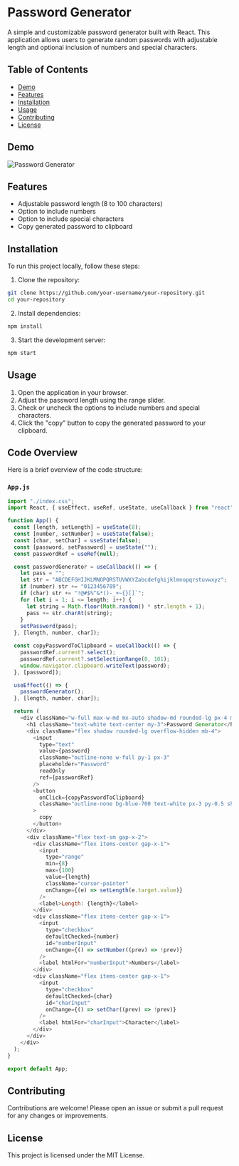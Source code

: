 # Password Generator

A simple and customizable password generator built with React. This application allows users to generate random passwords with adjustable length and optional inclusion of numbers and special characters.

## Table of Contents

- [Demo](#demo)
- [Features](#features)
- [Installation](#installation)
- [Usage](#usage)
- [Contributing](#contributing)
- [License](#license)

## Demo

![Password Generator](path/to/demo-image.png)

## Features

- Adjustable password length (8 to 100 characters)
- Option to include numbers
- Option to include special characters
- Copy generated password to clipboard

## Installation

To run this project locally, follow these steps:

1. Clone the repository:

```sh
git clone https://github.com/your-username/your-repository.git
cd your-repository
```

2. Install dependencies:

```sh
npm install
```

3. Start the development server:

```sh
npm start
```

## Usage

1. Open the application in your browser.
2. Adjust the password length using the range slider.
3. Check or uncheck the options to include numbers and special characters.
4. Click the "copy" button to copy the generated password to your clipboard.

## Code Overview

Here is a brief overview of the code structure:

### `App.js`

```javascript
import "./index.css";
import React, { useEffect, useRef, useState, useCallback } from "react";

function App() {
  const [length, setLength] = useState(8);
  const [number, setNumber] = useState(false);
  const [char, setChar] = useState(false);
  const [password, setPassword] = useState("");
  const passwordRef = useRef(null);

  const passwordGenerator = useCallback(() => {
    let pass = "";
    let str = "ABCDEFGHIJKLMNOPQRSTUVWXYZabcdefghijklmnopqrstuvwxyz";
    if (number) str += "0123456789";
    if (char) str += "!@#$%^&*()-_+~{}[]`";
    for (let i = 1; i <= length; i++) {
      let string = Math.floor(Math.random() * str.length + 1);
      pass += str.charAt(string);
    }
    setPassword(pass);
  }, [length, number, char]);

  const copyPasswordToClipboard = useCallback(() => {
    passwordRef.current?.select();
    passwordRef.current?.setSelectionRange(0, 101);
    window.navigator.clipboard.writeText(password);
  }, [password]);

  useEffect(() => {
    passwordGenerator();
  }, [length, number, char]);

  return (
    <div className="w-full max-w-md mx-auto shadow-md rounded-lg px-4 my-16 p-3 bg-gray-700 text-orange-500">
      <h1 className="text-white text-center my-3">Password Generator</h1>
      <div className="flex shadow rounded-lg overflow-hidden mb-4">
        <input
          type="text"
          value={password}
          className="outline-none w-full py-1 px-3"
          placeholder="Password"
          readOnly
          ref={passwordRef}
        />
        <button
          onClick={copyPasswordToClipboard}
          className="outline-none bg-blue-700 text-white px-3 py-0.5 shrink-0"
        >
          copy
        </button>
      </div>
      <div className="flex text-sm gap-x-2">
        <div className="flex items-center gap-x-1">
          <input
            type="range"
            min={8}
            max={100}
            value={length}
            className="cursor-pointer"
            onChange={(e) => setLength(e.target.value)}
          />
          <label>Length: {length}</label>
        </div>
        <div className="flex items-center gap-x-1">
          <input
            type="checkbox"
            defaultChecked={number}
            id="numberInput"
            onChange={() => setNumber((prev) => !prev)}
          />
          <label htmlFor="numberInput">Numbers</label>
        </div>
        <div className="flex items-center gap-x-1">
          <input
            type="checkbox"
            defaultChecked={char}
            id="charInput"
            onChange={() => setChar((prev) => !prev)}
          />
          <label htmlFor="charInput">Character</label>
        </div>
      </div>
    </div>
  );
}

export default App;
```

## Contributing

Contributions are welcome! Please open an issue or submit a pull request for any changes or improvements.

## License

This project is licensed under the MIT License.
